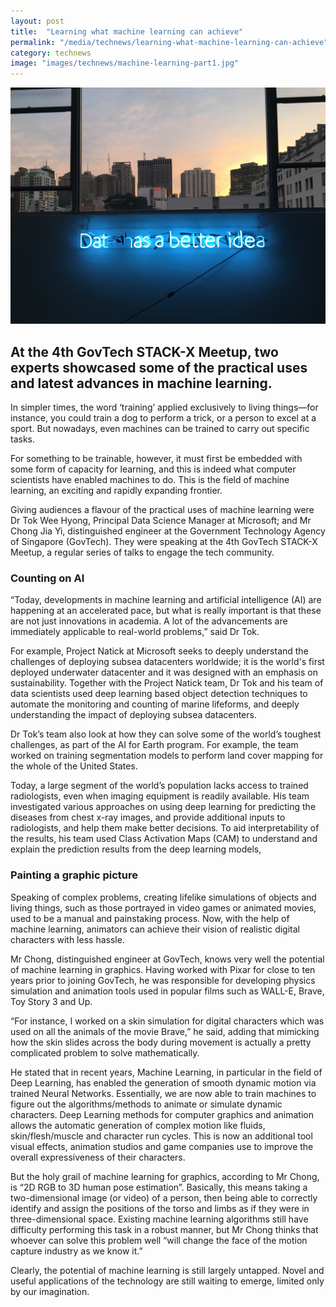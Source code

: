 ```yaml
---
layout: post
title:  "Learning what machine learning can achieve"
permalink: "/media/technews/learning-what-machine-learning-can-achieve"
category: technews
image: "images/technews/machine-learning-part1.jpg"
---
```


![Learning what machine learning can achieve](/images/technews/machine-learning-part1.jpg)

At the 4th GovTech STACK-X Meetup, two experts showcased some of the practical uses and latest advances in machine learning.
---
 
In simpler times, the word ‘training’ applied exclusively to living things—for instance, you could train a dog to perform a trick, or a person to excel at a sport. But nowadays, even machines can be trained to carry out specific tasks. 

For something to be trainable, however, it must first be embedded with some form of capacity for learning, and this is indeed what computer scientists have enabled machines to do. This is the field of machine learning, an exciting and rapidly expanding frontier. 

Giving audiences a flavour of the practical uses of machine learning were Dr Tok Wee Hyong, Principal Data Science Manager at Microsoft; and Mr Chong Jia Yi, distinguished engineer at the Government Technology Agency of Singapore (GovTech). They were speaking at the 4th GovTech STACK-X Meetup, a regular series of talks to engage the tech community. 

### **Counting on AI**

“Today, developments in machine learning and artificial intelligence (AI) are happening at an accelerated pace, but what is really important is that these are not just innovations in academia. A lot of the advancements are immediately applicable to real-world problems,” said Dr Tok.

For example, Project Natick at Microsoft seeks to deeply understand the challenges of  deploying subsea datacenters worldwide; it is the world's first deployed underwater datacenter and it was designed with an emphasis on sustainability. Together with the Project Natick team, Dr Tok and his team of data scientists used deep learning based object detection techniques to automate the monitoring and counting of marine lifeforms, and deeply understanding the impact of deploying subsea datacenters.

Dr Tok’s team also look at how they can solve some of the world’s toughest challenges, as part of the AI for Earth program. For example, the team worked on training segmentation models to perform land cover mapping for the whole of the United States. 

Today, a large segment of the world’s population lacks access to trained radiologists, even when imaging equipment is readily available. His team investigated various approaches on using deep learning for predicting the diseases from chest x-ray images, and provide additional inputs to radiologists, and help them make better decisions. To aid interpretability of the results, his team used Class Activation Maps (CAM) to understand and explain the prediction results from the deep learning models,

### **Painting a graphic picture**

Speaking of complex problems, creating lifelike simulations of objects and living things, such as those portrayed in video games or animated movies, used to be a manual and painstaking process. Now, with the help of machine learning, animators can achieve their vision of realistic digital characters with less hassle. 

Mr Chong, distinguished engineer at GovTech, knows very well the potential of machine learning in graphics. Having worked with Pixar for close to ten years prior to joining GovTech, he was responsible for developing physics simulation and animation tools used in popular films such as WALL-E, Brave, Toy Story 3 and Up. 

“For instance, I worked on a skin simulation for digital characters which was used on all the animals of the movie Brave,” he said, adding that mimicking how the skin slides across the body during movement is actually a pretty complicated problem to solve mathematically. 

He stated that in recent years, Machine Learning, in particular in the field of Deep Learning, has enabled the generation of smooth dynamic motion via trained Neural Networks. Essentially, we are now able to train machines to figure out the algorithms/methods to animate or simulate dynamic characters. Deep Learning methods for computer graphics and animation allows the automatic generation of complex motion like fluids, skin/flesh/muscle and character run cycles. This is now an additional tool visual effects, animation studios and game companies use to improve the overall expressiveness of their characters.

But the holy grail of machine learning for graphics, according to Mr Chong, is “2D RGB to 3D human pose estimation”. Basically, this means taking a two-dimensional image (or video) of a person, then being able to correctly identify and assign the positions of the torso and limbs as if they were in three-dimensional space. Existing machine learning algorithms still have difficulty performing this task in a robust manner, but Mr Chong thinks that whoever can solve this problem well “will change the face of the motion capture industry as we know it.”

Clearly, the potential of machine learning is still largely untapped. Novel and useful applications of the technology are still waiting to emerge, limited only by our imagination. 

